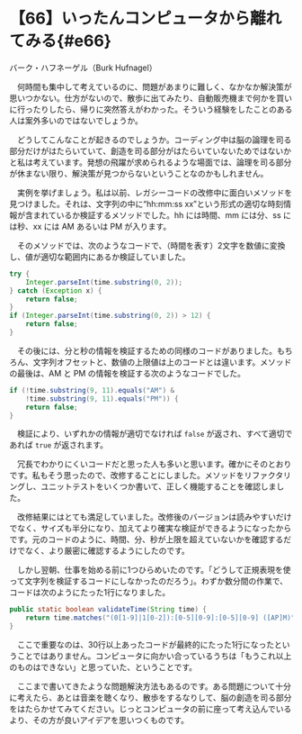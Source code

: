 # 【66】いったんコンピュータから離れてみる{#e66}

<div class="author">バーク・ハフネーゲル（Burk Hufnagel）</div>

　何時間も集中して考えているのに、問題があまりに難しく、なかなか解決策が思いつかない。仕方がないので、散歩に出てみたり、自動販売機まで何かを買いに行ったりしたら、帰りに突然答えがわかった。そういう経験をしたことのある人は案外多いのではないでしょうか。

　どうしてこんなことが起きるのでしょうか。コーディング中は脳の論理を司る部分だけがはたらいていて、創造を司る部分がはたらいていないためではないかと私は考えています。発想の飛躍が求められるような場面では、論理を司る部分が休まない限り、解決策が見つからないということなのかもしれません。

　実例を挙げましょう。私は以前、レガシーコードの改修中に面白いメソッドを見つけました。それは、文字列の中に“hh:mm:ss xx”という形式の適切な時刻情報が含まれているか検証するメソッドでした。hh には時間、mm には分、ss には秒、xx には AM あるいは PM が入ります。

　そのメソッドでは、次のようなコードで、（時間を表す）2文字を数値に変換し、値が適切な範囲内にあるか検証していました。

```java
try {
    Integer.parseInt(time.substring(0, 2));
} catch (Exception x) {
    return false;
}
if (Integer.parseInt(time.substring(0, 2)) > 12) {
    return false;
}
```

　その後には、分と秒の情報を検証するための同様のコードがありました。もちろん、文字列オフセットと、数値の上限値は上のコードとは違います。メソッドの最後は、AM と PM の情報を検証する次のようなコードでした。

```java
if (!time.substring(9, 11).equals("AM") &
    !time.substring(9, 11).equals("PM")) {
    return false;
}
```

　検証により、いずれかの情報が適切でなければ `false` が返され、すべて適切であれば `true` が返されます。

　冗長でわかりにくいコードだと思った人も多いと思います。確かにそのとおりです。私もそう思ったので、改修することにしました。メソッドをリファクタリングし、ユニットテストをいくつか書いて、正しく機能することを確認しました。

　改修結果にはとても満足していました。改修後のバージョンは読みやすいだけでなく、サイズも半分になり、加えてより確実な検証ができるようになったからです。元のコードのように、時間、分、秒が上限を超えていないかを確認するだけでなく、より厳密に確認するようにしたのです。

　しかし翌朝、仕事を始める前に1つひらめいたのです。「どうして正規表現を使って文字列を検証するコードにしなかったのだろう」。わずか数分間の作業で、コードは次のようにたった1行になりました。

```java
public static boolean validateTime(String time) {
    return time.matches("(0[1-9]|1[0-2]):[0-5][0-9]:[0-5][0-9] ([AP]M)");
}
```

　ここで重要なのは、30行以上あったコードが最終的にたった1行になったということではありません。コンピュータに向かい合っているうちは「もうこれ以上のものはできない」と思っていた、ということです。

　ここまで書いてきたような問題解決方法もあるのです。ある問題について十分に考えたら、あとは音楽を聴くなり、散歩をするなりして、脳の創造を司る部分をはたらかせてみてください。じっとコンピュータの前に座って考え込んでいるより、その方が良いアイデアを思いつくものです。
